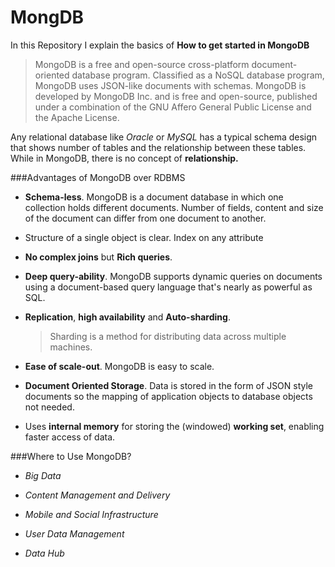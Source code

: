 # MongDB

In this Repository I explain the basics of **How to get started in MongoDB**

>MongoDB is a free and open-source cross-platform document-oriented database program. Classified as a NoSQL database program, MongoDB uses JSON-like documents with schemas. MongoDB is developed by MongoDB Inc. and is free and open-source, published under a combination of the GNU Affero General Public License and the Apache License.

Any relational database like _Oracle_ or _MySQL_ has a typical schema design that shows number of tables and the relationship between these tables. While in MongoDB, there is no concept of **relationship.**

###Advantages of MongoDB over RDBMS

- **Schema-less**. MongoDB is a document database in which one collection holds different documents. Number of fields, content and size of the document can differ from one document to another.

- Structure of a single object is clear. Index on any attribute

- **No complex joins** but **Rich queries**.

- **Deep query-ability**. MongoDB supports dynamic queries on documents using a document-based query language that's nearly as powerful as SQL.

- **Replication**, **high availability** and **Auto-sharding**. 

	>Sharding is a method for distributing data across multiple machines.

- **Ease of scale-out**.  MongoDB is easy to scale.

- **Document Oriented Storage**. Data is stored in the form of JSON style documents so the mapping of application objects to database objects not needed. 

- Uses **internal memory** for storing the (windowed) **working set**, enabling faster access of data.


###Where to Use MongoDB?

- *Big Data*

- *Content Management and Delivery*

- *Mobile and Social Infrastructure*

- *User Data Management*

- *Data Hub*
